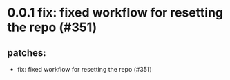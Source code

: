 # 0.0.1 fix: fixed workflow for resetting the repo (#351)

## patches:
* fix: fixed workflow for resetting the repo (#351)


